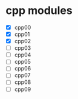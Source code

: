 # cpp modules

- [x] cpp00
- [x] cpp01
- [x] cpp02
- [ ] cpp03
- [ ] cpp04
- [ ] cpp05
- [ ] cpp06
- [ ] cpp07
- [ ] cpp08
- [ ] cpp09
